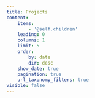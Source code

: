 ```yaml
---
title: Projects
content:
    items:
        - '@self.children'
    leading: 0
    columns: 1
    limit: 5
    order:
        by: date
        dir: desc
    show_date: true
    pagination: true
    url_taxonomy_filters: true
visible: false
---
```


